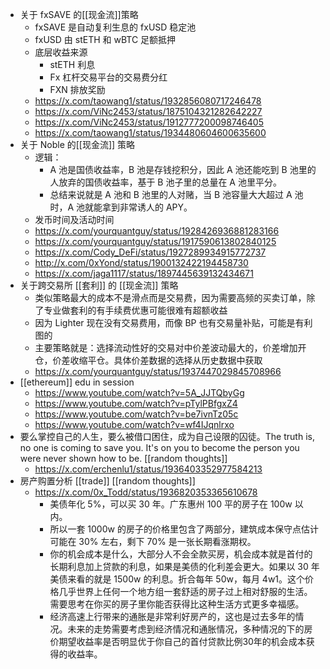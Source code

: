 - 关于 fxSAVE 的[[现金流]]策略
	- fxSAVE 是自动复利生息的 fxUSD 稳定池
	- fxUSD 由 stETH 和 wBTC 足额抵押
	- 底层收益来源
		- stETH 利息
		- Fx 杠杆交易平台的交易费分红
		- FXN 排放奖励
	- https://x.com/taowang1/status/1932856080717246478
	- https://x.com/ViNc2453/status/1875104321282642227
	- https://x.com/ViNc2453/status/1912777200098746405
	- https://x.com/taowang1/status/1934480604600635600
- 关于 Noble 的[[现金流]] 策略
	- 逻辑：
		- A 池是国债收益率，B 池是存钱挖积分，因此 A 池还能吃到 B 池里的人放弃的国债收益率，基于 B 池子里的总量在 A 池里平分。
		- 总结来说就是 A 池和 B 池里的人对赌，当 B 池容量大大超过 A 池时，A 池就能拿到非常诱人的 APY。
	- 发币时间及活动时间
	- https://x.com/yourquantguy/status/1928426936881283166
	- https://x.com/yourquantguy/status/1917590613802840125
	- https://x.com/Cody_DeFi/status/1927289934915772737
	- http://x.com/0xYond/status/1900132422194458730
	- https://x.com/jaga1117/status/1897445639132434671
- 关于跨交易所 [[套利]] 的 [[现金流]] 策略
	- 类似策略最大的成本不是滑点而是交易费，因为需要高频的买卖订单，除了专业做套利的有手续费优惠可能很难有超额收益
	- 因为 Lighter 现在没有交易费用，而像 BP 也有交易量补贴，可能是有利图的
	- 主要策略就是：选择流动性好的交易对中价差波动最大的，价差增加开仓，价差收缩平仓。具体价差数据的选择从历史数据中获取
	- https://x.com/yourquantguy/status/1937447029845708966
- [[ethereum]] edu in session
	- https://www.youtube.com/watch?v=5A_JJTQbyGg
	- https://www.youtube.com/watch?v=pTylPBfgxZ4
	- https://www.youtube.com/watch?v=be7ivnTz05c
	- https://www.youtube.com/watch?v=wf4IJqnlrxo
- 要么掌控自己的人生，要么被借口困住，成为自己设限的囚徒。The truth is, no one is coming to save you. It's on you to become the person you were never shown how to be. [[random thoughts]]
	- https://x.com/erchenlu1/status/1936403352977584213
- 房产购置分析 [[trade]] [[random thoughts]]
	- https://x.com/0x_Todd/status/1936820353365610678
		- 美债年化 5%，可以买 30 年。广东惠州 100 平的房子在 100w 以内。
		- 所以一套 1000w 的房子的价格里包含了两部分，建筑成本保守点估计可能在 30% 左右，剩下 70% 是一张长期看涨期权。
		- 你的机会成本是什么，大部分人不会全款买房，机会成本就是首付的长期利息加上贷款的利息，如果是美债的化利差会更大。如果以 30 年美债来看的就是 1500w 的利息。折合每年 50w，每月 4w1。这个价格几乎世界上任何一个地方组一套舒适的房子过上相对舒服的生活。需要思考在你买的房子里你能否获得比这种生活方式更多幸福感。
		- 经济高速上行带来的通胀是非常利好房产的，这也是过去多年的情况。未来的走势需要考虑到经济情况和通胀情况，多种情况的下的房价期望收益率是否明显优于你自己的首付贷款比例30年的机会成本获得的收益率。